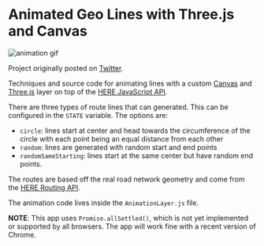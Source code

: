 # Animated Geo Lines with Three.js and Canvas

![animation gif](./animation.gif)

Project originally posted on [Twitter](https://twitter.com/dbabbs/status/1187743537963646979).

Techniques and source code for animating lines with a custom [Canvas](https://www.w3schools.com/html/html5_canvas.asp) and [Three.js](https://threejs.org/) layer on top of the [HERE JavaScript API](https://developer.here.com/documentation/maps/topics/quick-start.html).

There are three types of route lines that can generated. This can be configured in the `STATE` variable. The options are:
- `circle`: lines start at center and head towards the circumference of the circle with each point being an equal distance from each other
- `random`: lines are generated with random start and end points
- `randomSameStarting`: lines start at the same center but have random end points.

The routes are based off the real road network geometry and come from the [HERE Routing API](https://developer.here.com/documentation/routing/topics/what-is.html).

The animation code lives inside the `AnimationLayer.js` file.

**NOTE**: This app uses `Promise.allSettled()`, which is not yet implemented or supported by all browsers. The app will work fine with a recent version of Chrome.